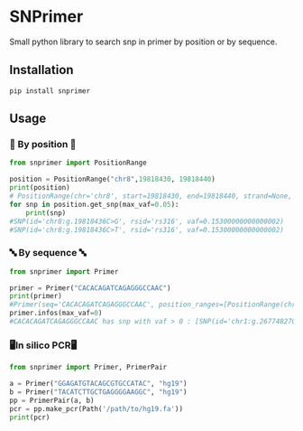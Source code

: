 # SNPrimer

Small python library to search snp in primer by position or by sequence.

## Installation

`pip install snprimer`

## Usage

### 🎯 By position 🎯

```python
from snprimer import PositionRange

position = PositionRange("chr8",19818430, 19818440)
print(position)
# PositionRange(chr='chr8', start=19818430, end=19818440, strand=None, snp=[SNP(id='chr8:g.19818436C>G', rsid='rs316', vaf=0.15300000000000002), SNP(id='chr8:g.19818436C>T', rsid='rs316', vaf=0.15300000000000002)])
for snp in position.get_snp(max_vaf=0.05):
    print(snp)
#SNP(id='chr8:g.19818436C>G', rsid='rs316', vaf=0.15300000000000002)
#SNP(id='chr8:g.19818436C>T', rsid='rs316', vaf=0.15300000000000002)
```

### 🔤 By sequence 🔤
```python
from snprimer import Primer

primer = Primer("CACACAGATCAGAGGGCCAAC")
print(primer)
#Primer(seq='CACACAGATCAGAGGGCCAAC', position_ranges=[PositionRange(chr='chr1', start=26774827, end=26774847, strand='+', snp=[SNP(id='chr1:g.26774827G>A', rsid='rs2075289787', vaf=0), SNP(id='chr1:g.26774830A>G', rsid='rs986550282', vaf=0.0), SNP(id='chr1:g.26774842T>C', rsid='rs1440652363', vaf=0.0)])])
primer.infos(max_vaf=0)
#CACACAGATCAGAGGGCCAAC has snp with vaf > 0 : [SNP(id='chr1:g.26774827G>A', rsid='rs2075289787', vaf=0), SNP(id='chr1:g.26774830A>G', rsid='rs986550282', vaf=0.0), SNP(id='chr1:g.26774842T>C', rsid='rs1440652363', vaf=0.0)]
```

### 🖥️In silico PCR🖥️

```python
from snprimer import Primer, PrimerPair

a = Primer("GGAGATGTACAGCGTGCCATAC", "hg19")
b = Primer("TACATCTTGCTGAGGGGAAGGC", "hg19")
pp = PrimerPair(a, b)
pcr = pp.make_pcr(Path('/path/to/hg19.fa'))
print(pcr)

```
